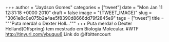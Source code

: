 
+++
author = "Jaydson Gomes"
categories = ["tweet"]
date = "Mon Jan 11 12:31:18 +0000 2010"
draft = false
image = "{TWEET_IMAGE}"
slug = "3061e8c0e075b2a4ae5f8390d8666dd79f2845e9"
tags = ["tweet"]
title = """Puta merda! o Dexter Holl..."""
+++
Puta merda! o Dexter Holland(Offspring) tem mestrado em Biologia Molecular. #WTF http://tinyurl.com/ybuquu6 Link do @lfbittencourt
